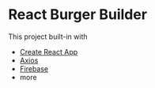# React Burger Builder

This project built-in with

- [Create React App](https://github.com/facebookincubator/create-react-app)
- [Axios](https://github.com/axios/axios)
- [Firebase](https://firebase.google.com/)
- more
